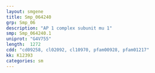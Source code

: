 ```yaml
---
layout: smgene
title: Smp_064240
grp: Smp_06
description: "AP 1 complex subunit mu 1"
smp: Smp_064240.1
uniprot: "G4V755"
length:  1272
cdd: "cd09258, cl02092, cl10970, pfam00928, pfam01217"
kk: K12393
categories: sm
---
```

